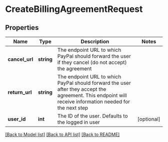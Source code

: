 # CreateBillingAgreementRequest

## Properties
Name | Type | Description | Notes
------------ | ------------- | ------------- | -------------
**cancel_url** | **string** | The endpoint URL to which PayPal should forward the user if they cancel (do not accept) the agreement | 
**return_url** | **string** | The endpoint URL to which PayPal should forward the user after they accept the agreement. This endpoint will receive information needed for the next step | 
**user_id** | **int** | The ID of the user. Defaults to the logged in user | [optional] 

[[Back to Model list]](../README.md#documentation-for-models) [[Back to API list]](../README.md#documentation-for-api-endpoints) [[Back to README]](../README.md)


